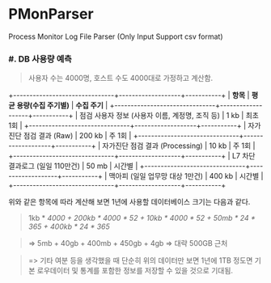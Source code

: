 PMonParser
==========

Process Monitor Log File Parser (Only Input Support csv format)


### #. DB 사용량 예측

>   사용자 수는 4000명, 호스트 수도 4000대로 가정하고 계산함.

+-------------------------------+-------------------+-----------+
| **항목**                        | **평균 용량(수집 주기별)** | **수집 주기** |
+-------------------------------+-------------------+-----------+
| 점검 사용자 정보 (사용자 이름, 계정명, 조직 등) | 1 kb              | 최초 1회     |
+-------------------------------+-------------------+-----------+
| 자가진단 점검 결과 (Raw)              | 200 kb            | 주 1회      |
+-------------------------------+-------------------+-----------+
| 자가진단 점검 결과 (Processing)       | 10 kb             | 주 1회      |
+-------------------------------+-------------------+-----------+
| L7 차단 결과로그 (일일 110만건)         | 50 mb             | 시간별       |
+-------------------------------+-------------------+-----------+
| 맥아피 (일일 업무망 대상 1만건)           | 400 kb            | 시간별       |
+-------------------------------+-------------------+-----------+

위와 같은 항목에 따라 계산해 보면 1년에 사용할 데이터베이스 크기는 다음과 같다.

>   1kb \* *4000 + 200kb \* 4000 \* 52 + 10kb \* 4000 \* 52 + 50mb \* 24 \* 365 + 400kb \* 24 \* 365* 

>   =\> 5mb + 40gb + 400mb + 450gb + 4gb =\> 대략 500GB 근처

>   =\> 기타 여분 등을 생각했을 때 단순히 위의 데이터만 보면 1년에 1TB 정도면 기본 로우데이터 및 통계를 포함한 정보를 저장할 수 있을 것으로 기대됨.
